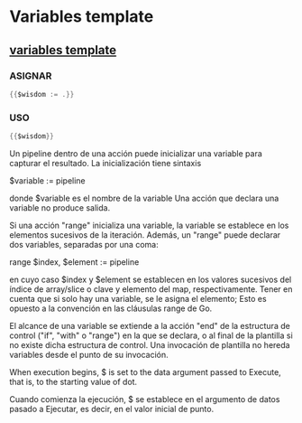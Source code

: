 # Variables template 

## [variables template](https://godoc.org/text/template#hdr-Variables)

### ASIGNAR
``` Go
{{$wisdom := .}}
```

### USO
``` Go
{{$wisdom}}
```

Un pipeline dentro de una acción puede inicializar una variable para capturar el resultado. La inicialización tiene sintaxis
 
 $variable := pipeline
 
 donde $variable es el nombre de la variable Una acción que declara una variable no produce salida.
 
Si una acción "range" inicializa una variable, la variable se establece en los elementos sucesivos de la iteración. Además, un "range" puede declarar dos variables, separadas por una coma:
 
  range $index, $element := pipeline

 en cuyo caso $index y $element se establecen en los valores sucesivos del índice de array/slice o clave y elemento del map, respectivamente. Tener en cuenta que si solo hay una variable, se le asigna el elemento; Esto es opuesto a la convención en las cláusulas range de Go.
 
El alcance de una variable se extiende a la acción "end" de la estructura de control ("if", "with" o "range") en la que se declara, o al final de la plantilla si no existe dicha estructura de control. Una invocación de plantilla no hereda variables desde el punto de su invocación.
 
 When execution begins, $ is set to the data argument passed to Execute, that is, to the starting value of dot.

 Cuando comienza la ejecución, $ se establece en el argumento de datos pasado a Ejecutar, es decir, en el valor inicial de punto.